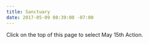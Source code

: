 ```yaml
---
title: Sanctuary
date: 2017-05-09 08:39:00 -07:00
---
```


Click on the top of this page to select May 15th Action.